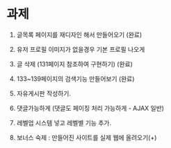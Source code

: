 # 과제
1. 글목록 페이지를 재디자인 해서 만들어오기 (완료)

2. 유저 프로필 이미지가 없을경우 기본 프로필 나오게

3. 글 삭제 (131페이지 참조하여 구현하기) (완료)

4. 133~139페이지의 검색기능 만들어보기 (완료)

5. 자유게시판 작성하기.

6. 댓글가능하게 (댓글도 페이징 처리 가능하게 - AJAX 일반)

7. 레벨업 시스템 넣고 레벨별 기능 추가.

8. 보너스 숙제 : 만들어진 사이트를 실제 웹에 올려오기(+)
